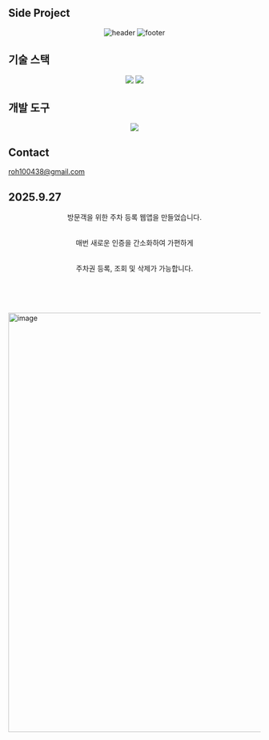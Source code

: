 ## Side Project
<div align="center">
  <img src="https://capsule-render.vercel.app/api?type=venom&color=auto&height=300&section=header&text=Noh%20Seung%20Jun&fontSize=90&rotate=-12" alt="header"/>
  <img src="https://capsule-render.vercel.app/api?type=waving&color=auto&height=90&section=footer" alt="footer"/>
</div>

## 기술 스택
<div align="center">
  <img src="https://img.shields.io/badge/flutter-20232a.svg?style=for-the-badge&logo=flutter&logoColor=61DAFB" />
  <img src="https://img.shields.io/badge/sqlite-20232a.svg?style=for-the-badge&logo=sqlite&logoColor=61DAFB" />
</div>

## 개발 도구
<div align="center">
  <img src="https://img.shields.io/badge/VSCode-2C2C32.svg?style=for-the-badge&logo=visual-studio-code&logoColor=22ABF3" />
</div>

## Contact
roh100438@gmail.com



## 2025.9.27
<div align="center">
  방문객을 위한 주차 등록 웹앱을 만들었습니다.<br></br>
  
  매번 새로운 인증을 간소화하여 가편하게<br></br>

  주차권 등록, 조회 및 삭제가 가능합니다.<br></br>
</div>


<br></br>

<img width="1162" height="836" alt="image" src="https://github.com/user-attachments/assets/b8750600-60de-4e0c-98a2-81bd9571d757" />





